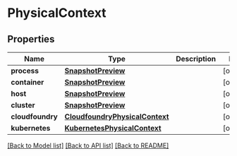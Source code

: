# PhysicalContext

## Properties
Name | Type | Description | Notes
------------ | ------------- | ------------- | -------------
**process** | [**SnapshotPreview**](SnapshotPreview.md) |  | [optional] 
**container** | [**SnapshotPreview**](SnapshotPreview.md) |  | [optional] 
**host** | [**SnapshotPreview**](SnapshotPreview.md) |  | [optional] 
**cluster** | [**SnapshotPreview**](SnapshotPreview.md) |  | [optional] 
**cloudfoundry** | [**CloudfoundryPhysicalContext**](CloudfoundryPhysicalContext.md) |  | [optional] 
**kubernetes** | [**KubernetesPhysicalContext**](KubernetesPhysicalContext.md) |  | [optional] 

[[Back to Model list]](../README.md#documentation-for-models) [[Back to API list]](../README.md#documentation-for-api-endpoints) [[Back to README]](../README.md)


